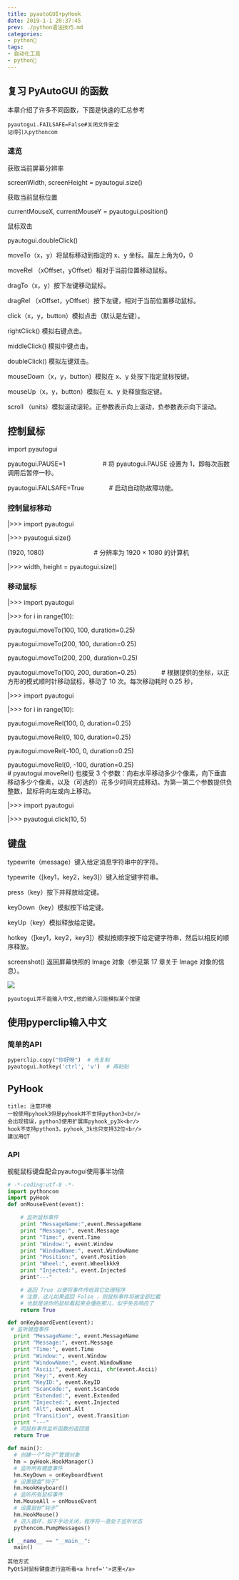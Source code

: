 ```yaml
---
title: pyautoGUI+pyHook
date: 2019-1-1 20:37:45
prev: ./python语法技巧.md
categories:
- python🐍
tags:
- 自动化工具
- python🐍
---
```


## 复习 PyAutoGUI 的函数

本章介绍了许多不同函数，下面是快速的汇总参考<br/>

````ad-warning
pyautogui.FAILSAFE=False#关闭文件安全
记得引入pythoncom
````

### 速览
获取当前屏幕分辨率<br/>

screenWidth, screenHeight = pyautogui.size()<br/>

获取当前鼠标位置<br/>

currentMouseX, currentMouseY = pyautogui.position()<br/>

鼠标双击<br/>

pyautogui.doubleClick()<br/>

moveTo（x，y）将鼠标移动到指定的 x、y 坐标。最左上角为0，0<br/>

moveRel （xOffset，yOffset）相对于当前位置移动鼠标。<br/>

dragTo（x，y）按下左键移动鼠标。<br/>

dragRel （xOffset，yOffset）按下左键，相对于当前位置移动鼠标。<br/>

click（x，y，button）模拟点击（默认是左键）。<br/>

rightClick() 模拟右键点击。<br/>

middleClick() 模拟中键点击。<br/>

doubleClick() 模拟左键双击。<br/>

mouseDown（x，y，button）模拟在 x、y 处按下指定鼠标按键。<br/>

mouseUp（x，y，button）模拟在 x、y 处释放指定键。<br/>

scroll （units）模拟滚动滚轮。正参数表示向上滚动，负参数表示向下滚动。<br/>

## 控制鼠标

import pyautogui

pyautogui.PAUSE=1　　　　　　# 将 pyautogui.PAUSE 设置为 1，即每次函数调用后暂停一秒。<br/>

pyautogui.FAILSAFE=True　　　　# 启动自动防故障功能。<br/>

### 控制鼠标移动

|>>> import pyautogui<br/>

|>>> pyautogui.size()<br/>

(1920, 1080)　　　　　　　　# 分辨率为 1920 × 1080 的计算机<br/>

|>>> width, height = pyautogui.size()<br/>

### 移动鼠标
|>>> import pyautogui<br/>

|>>> for i in range(10):<br/>

pyautogui.moveTo(100, 100, duration=0.25)<br/>

pyautogui.moveTo(200, 100, duration=0.25)<br/>

pyautogui.moveTo(200, 200, duration=0.25)<br/>

pyautogui.moveTo(100, 200, duration=0.25)　　　　# 根据提供的坐标，以正方形的模式顺时针移动鼠标，移动了 10 次。每次移动耗时 0.25 秒，<br/>



|>>> import pyautogui<br/>

|>>> for i in range(10):<br/>

pyautogui.moveRel(100, 0, duration=0.25)<br/>

pyautogui.moveRel(0, 100, duration=0.25)<br/>

pyautogui.moveRel(-100, 0, duration=0.25)<br/>

pyautogui.moveRel(0, -100, duration=0.25)<br/> # pyautogui.moveRel() 也接受 3 个参数：向右水平移动多少个像素，向下垂直移动多少个像素，以及（可选的）花多少时间完成移动。为第一第二个参数提供负整数，鼠标将向左或向上移动。<br/>

|>>> import pyautogui<br/>

|>>> pyautogui.click(10, 5)<br/>
## 键盘
typewrite（message）键入给定消息字符串中的字符。<br/>

typewrite（[key1，key2，key3]）键入给定键字符串。<br/>

press（key）按下并释放给定键。<br/>

keyDown（key）模拟按下给定键。<br/>

keyUp（key）模拟释放给定键。<br/>

hotkey（[key1，key2，key3]）模拟按顺序按下给定键字符串，然后以相反的顺序释放。<br/>

screenshot() 返回屏幕快照的 Image 对象（参见第 17 章关于 Image 对象的信息）。<br/>

![](static/pyautogui_images_1.png)

````ad-danger
pyautogui并不能输入中文,他的输入只能模拟某个按键
```` 

## 使用pyperclip输入中文
### 简单的API
```python
pyperclip.copy("你好呀")  # 先复制
pyautogui.hotkey('ctrl', 'v')  # 再粘贴
```
## PyHook
````ad-warning
title: 注意环境
一般使用pyhook3但是pyhook并不支持python3<br/>
会出现错误，python3使用扩展库pyhook_py3k<br/>
hook不支持python3，pyhook_3k也只支持32位<br/>
建议用QT
````

### API
舰艇鼠标键盘配合pyautogui使用事半功倍
```python
# -*-coding:utf-8 -*-
import pythoncom
import pyHook
def onMouseEvent(event):

    # 监听鼠标事件
    print "MessageName:",event.MessageName
    print "Message:", event.Message
    print "Time:", event.Time
    print "Window:", event.Window
    print "WindowName:", event.WindowName
    print "Position:", event.Position
    print "Wheel:", event.Wheelkkk9
    print "Injected:", event.Injected
    print"---"

    # 返回 True 以便将事件传给其它处理程序
    # 注意，这儿如果返回 False ，则鼠标事件将被全部拦截
    # 也就是说你的鼠标看起来会僵在那儿，似乎失去响应了
    return True

def onKeyboardEvent(event):
 # 监听键盘事件
  print "MessageName:", event.MessageName
  print "Message:", event.Message
  print "Time:", event.Time
  print "Window:", event.Window
  print "WindowName:", event.WindowName
  print "Ascii:", event.Ascii, chr(event.Ascii)
  print "Key:", event.Key
  print "KeyID:", event.KeyID
  print "ScanCode:", event.ScanCode
  print "Extended:", event.Extended
  print "Injected:", event.Injected
  print "Alt", event.Alt
  print "Transition", event.Transition
  print "---"
  # 同鼠标事件监听函数的返回值
  return True

def main():
  # 创建一个“钩子”管理对象
  hm = pyHook.HookManager()
  # 监听所有键盘事件
  hm.KeyDown = onKeyboardEvent
  # 设置键盘“钩子”
  hm.HookKeyboard()
  # 监听所有鼠标事件
  hm.MouseAll = onMouseEvent
  # 设置鼠标“钩子”
  hm.HookMouse()
  # 进入循环，如不手动关闭，程序将一直处于监听状态
  pythoncom.PumpMessages()

if __name__ == "__main__":
  main()
```
````ad-tip
其他方式
PyQt5对鼠标键盘进行监听看<a href=''>这里</a>
````
